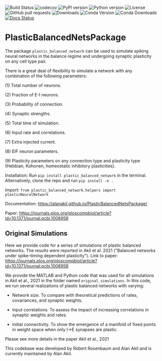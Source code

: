 ![Build Status](https://travis-ci.com/alanakil/PlasticBalancedNetsPackage.svg?branch=main)
![codecov](https://codecov.io/gh/alanakil/PlasticBalancedNetsPackage/branch/main/graph/badge.svg)
![PyPI version](https://badge.fury.io/py/PlasticBalancedNetsPackage.svg)
![Python version](https://img.shields.io/badge/python-3.7%20|%203.8%20|%203.9-blue)
![License](https://img.shields.io/badge/License-MIT-yellow.svg)
![GitHub pull requests](https://img.shields.io/github/issues-pr/alanakil/PlasticBalancedNetsPackage)
![Downloads](https://pepy.tech/badge/PlasticBalancedNetsPackage)
![Conda Version](https://img.shields.io/conda/vn/conda-forge/PlasticBalancedNetsPackage)
![Conda Downloads](https://img.shields.io/conda/dn/conda-forge/PlasticBalancedNetsPackage.svg)
[![Docs Status](https://github.com/alanakil/PlasticBalancedNetsPackage/workflows/Docs/badge.svg)](https://github.com/alanakil/PlasticBalancedNetsPackage/actions?query=workflow%3ADocs)

# PlasticBalancedNetsPackage

The package `plastic_balanced_network` can be used to simulate spiking neural networks in the balance regime and undergoing synaptic plasticity on any cell type pair. 

There is a great deal of flexibility to simulate a network with any combination of the following parameters:

(1) Total number of neurons.

(2) Fraction of E-I neurons.

(3) Probability of connection.

(4) Synaptic strengths.

(5) Total time of simulation.

(6) Input rate and correlations.

(7) Extra injected current.

(8) EIF neuron parameters.

(9) Plasticity parameters on any connection type and plasticity type (Hebbian, Kohonen, homeostatic inhibitory plasticities).

Installation: Run `pip install plastic_balanced_network` in the terminal. 
Alternatively, clone the repo and run `pip install -e .`

Import: `from plastic_balanced_network.helpers import plasticNeuralNetwork`

Documentation: https://alanakil.github.io/PlasticBalancedNetsPackage/

Paper: https://journals.plos.org/ploscompbiol/article?id=10.1371/journal.pcbi.1008958

## Original Simulations
Here we provide code for a series of simulations of plastic balanced networks. The results were reported in Akil et al. 2021 ("Balanced networks under spike-timing dependent plasticity"). Link to paper: https://journals.plos.org/ploscompbiol/article?id=10.1371/journal.pcbi.1008958

We provide the MATLAB and Python code that was used for all simulations in Akil et al., 2021 in the folder named `original_simulations`.
In this code, we run several realizations of plastic balanced networks with varying: 

- Network size. To compare with theoretical predictions of rates, covariances, and synaptic weights.

- Input correlations. To assess the impact of increasing correlations in synaptic weights and rates.

- Initial connectivity. To show the emergence of a manifold of fixed points in weight space when only I->E synapses are plastic.

Please see more details in the paper Akil et al., 2021

This codebase was developed by Robert Rosenbaum and Alan Akil and is currently maintained by Alan Akil. 
